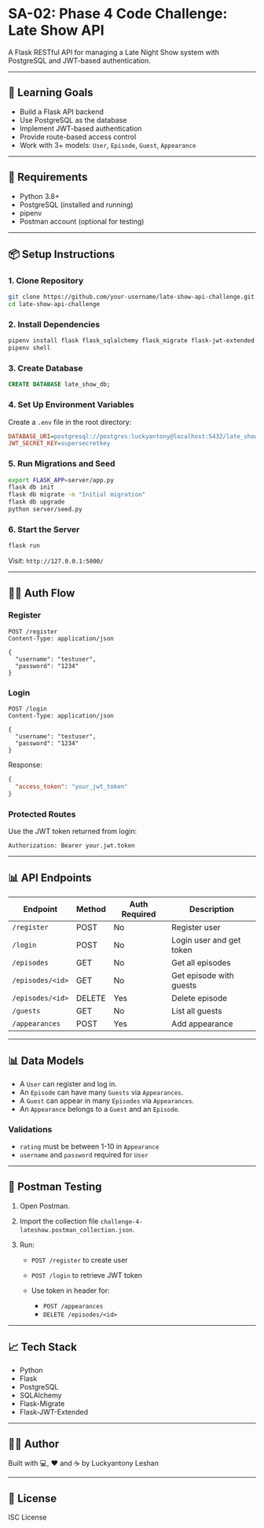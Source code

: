 # SA-02: Phase 4 Code Challenge: Late Show API

A Flask RESTful API for managing a Late Night Show system with PostgreSQL and JWT-based authentication.

---

## 🚀 Learning Goals

* Build a Flask API backend
* Use PostgreSQL as the database
* Implement JWT-based authentication
* Provide route-based access control
* Work with 3+ models: `User`, `Episode`, `Guest`, `Appearance`

---

## 🫠 Requirements

* Python 3.8+
* PostgreSQL (installed and running)
* pipenv
* Postman account (optional for testing)

---

## 📦 Setup Instructions

### 1. Clone Repository

```bash
git clone https://github.com/your-username/late-show-api-challenge.git
cd late-show-api-challenge
```

### 2. Install Dependencies

```bash
pipenv install flask flask_sqlalchemy flask_migrate flask-jwt-extended psycopg2-binary python-dotenv
pipenv shell
```

### 3. Create Database

```sql
CREATE DATABASE late_show_db;
```

### 4. Set Up Environment Variables

Create a `.env` file in the root directory:

```ini
DATABASE_URI=postgresql://postgres:luckyantony@localhost:5432/late_show_db
JWT_SECRET_KEY=supersecretkey
```

### 5. Run Migrations and Seed

```bash
export FLASK_APP=server/app.py
flask db init
flask db migrate -m "Initial migration"
flask db upgrade
python server/seed.py
```

### 6. Start the Server

```bash
flask run
```

Visit: `http://127.0.0.1:5000/`

---

## 👩‍🔧 Auth Flow

### Register

```http
POST /register
Content-Type: application/json

{
  "username": "testuser",
  "password": "1234"
}
```

### Login

```http
POST /login
Content-Type: application/json

{
  "username": "testuser",
  "password": "1234"
}
```

Response:

```json
{
  "access_token": "your_jwt_token"
}
```

### Protected Routes

Use the JWT token returned from login:

```http
Authorization: Bearer your.jwt.token
```

---

## 📊 API Endpoints

| Endpoint         | Method | Auth Required | Description              |
| ---------------- | ------ | ------------- | ------------------------ |
| `/register`      | POST   | No            | Register user            |
| `/login`         | POST   | No            | Login user and get token |
| `/episodes`      | GET    | No            | Get all episodes         |
| `/episodes/<id>` | GET    | No            | Get episode with guests  |
| `/episodes/<id>` | DELETE | Yes           | Delete episode           |
| `/guests`        | GET    | No            | List all guests          |
| `/appearances`   | POST   | Yes           | Add appearance           |

---

## 📊 Data Models

* A `User` can register and log in.
* An `Episode` can have many `Guests` via `Appearances`.
* A `Guest` can appear in many `Episodes` via `Appearances`.
* An `Appearance` belongs to a `Guest` and an `Episode`.

### Validations

* `rating` must be between 1-10 in `Appearance`
* `username` and `password` required for `User`

---

## 📂 Postman Testing

1. Open Postman.
2. Import the collection file `challenge-4-lateshow.postman_collection.json`.
3. Run:

   * `POST /register` to create user
   * `POST /login` to retrieve JWT token
   * Use token in header for:

     * `POST /appearances`
     * `DELETE /episodes/<id>`

---

## 📈 Tech Stack

* Python
* Flask
* PostgreSQL
* SQLAlchemy
* Flask-Migrate
* Flask-JWT-Extended

---

## 👨‍💼 Author

Built with 💻, ❤️ and ☕ by Luckyantony Leshan

---

## 📄 License

ISC License
